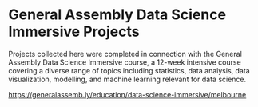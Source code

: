 # General Assembly Data Science Immersive Projects

Projects collected here were completed in connection with the General Assembly Data Science Immersive course, a 12-week intensive course covering a diverse range of topics including statistics, data analysis, data visualization, modelling, and machine learning relevant for data science.

https://generalassemb.ly/education/data-science-immersive/melbourne




